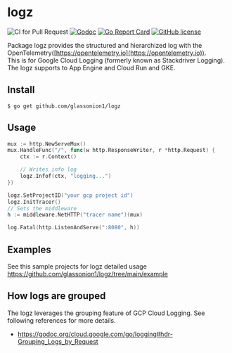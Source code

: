 # logz

![CI for Pull Request](https://github.com/glassonion1/logz/workflows/CI%20for%20Pull%20Request/badge.svg)
[![Godoc](https://img.shields.io/badge/godoc-reference-blue)](https://godoc.org/github.com/glassonion1/logz)
[![Go Report Card](https://goreportcard.com/badge/github.com/glassonion1/logz)](https://goreportcard.com/report/github.com/glassonion1/logz)
[![GitHub license](https://img.shields.io/github/license/glassonion1/logz)](https://github.com/glassonion1/logz/blob/main/LICENSE)

Package logz provides the structured and hierarchized log with the OpenTelemetry([https://opentelemetry.io](https://opentelemetry.io)).  
This is for Google Cloud Logging (formerly known as Stackdriver Logging).  
The logz supports to App Engine and Cloud Run and GKE.

## Install
```
$ go get github.com/glassonion1/logz
```

## Usage

```go
mux := http.NewServeMux()
mux.HandleFunc("/", func(w http.ResponseWriter, r *http.Request) {
    ctx := r.Context()

    // Writes info log
    logz.Infof(ctx, "logging...")
})

logz.SetProjectID("your gcp project id")
logz.InitTracer()
// Sets the middleware
h := middleware.NetHTTP("tracer name")(mux)

log.Fatal(http.ListenAndServe(":8080", h))
```

## Examples
See this sample projects for logz detailed usage  
https://github.com/glassonion1/logz/tree/main/example

## How logs are grouped
The logz leverages the grouping feature of GCP Cloud Logging. See following references for more details.
* https://godoc.org/cloud.google.com/go/logging#hdr-Grouping_Logs_by_Request
